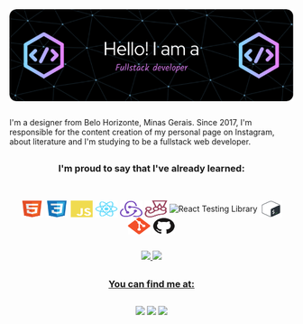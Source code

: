 <div style="display: inline_block" align="center">
<img align="center" src="./github-header-image.png" alt="Isabel Terenzi web developer">
</div>

##

I'm a designer from Belo Horizonte, Minas Gerais. Since 2017, I'm responsible for the content creation of my personal page on Instagram, about literature and I'm studying to be a fullstack web developer.

##

<h3 align="center">I'm proud to say that I've already learned:</h3>

##

<div style="display: inline_block" align="center"><br>
  <img align="center" alt="HTML" height="30" width="40" src="https://raw.githubusercontent.com/devicons/devicon/master/icons/html5/html5-original.svg">
  <img align="center" alt="CSS" height="30" width="40" src="https://raw.githubusercontent.com/devicons/devicon/master/icons/css3/css3-original.svg">
  <img align="center" alt="Js" height="30" width="40" src="https://raw.githubusercontent.com/devicons/devicon/master/icons/javascript/javascript-plain.svg">
  <img align="center" alt="React" height="30" width="40" src="https://raw.githubusercontent.com/devicons/devicon/master/icons/react/react-original.svg">
  <img align="center" alt="Redux" height="30" width="40" src="https://github.com/devicons/devicon/blob/master/icons/redux/redux-original.svg">
  <img align="center" alt="Jest" height="30" width="40" src="https://github.com/devicons/devicon/blob/master/icons/jest/jest-plain.svg">
  <img align="center" src="https://testing-library.com/img/octopus-64x64.png" width="40" height="30" alt="React Testing Library" />
  <img align="center" alt="Bash" height="30" width="40" src="https://github.com/devicons/devicon/blob/master/icons/bash/bash-original.svg">
  <img align="center" alt="Git" height="30" width="40" src="https://github.com/devicons/devicon/blob/master/icons/git/git-original.svg">
  <img align="center" alt="gitHub" height="30" width="40" src="https://github.com/devicons/devicon/blob/master/icons/github/github-original.svg">
</div>

##

<div align="center">
<a href="https://github.com/isabelterenzi">
<img height="150em" src="https://github-readme-stats.vercel.app/api/top-langs/?username=isabelterenzi&layout=compact&langs_count=7&theme=dracula"/>
<img height="150em" src="https://github-readme-stats.vercel.app/api?username=isabelterenzi&show_icons=true&theme=dracula&include_all_commits=true&count_private=true"/>
</div>

##

<h3 align="center">You can find me at:</h3>

##

<div align="center">
  <a href="https://www.instagram.com/bel.books/" target="_blank"><img src="https://img.shields.io/badge/-Instagram-%23E4405F?style=for-the-badge&logo=instagram&logoColor=white" target="_blank"></a>
  <a href = "mailto:bel.terenzi@gmail.com"><img src="https://img.shields.io/badge/-Gmail-%23333?style=for-the-badge&logo=gmail&logoColor=white" target="_blank"></a>
  <a href="https://www.linkedin.com/in/isabel-terenzi-1920b7138/" target="_blank"><img src="https://img.shields.io/badge/-LinkedIn-%230077B5?style=for-the-badge&logo=linkedin&logoColor=white" target="_blank"></a> 


